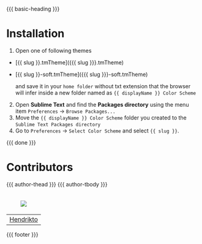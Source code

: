 {{{ basic-heading }}}

# Installation
1. Open one of following themes
- [{{ slug }}.tmTheme]({{{ slug }}}.tmTheme)
- [{{ slug }}-soft.tmTheme]({{{ slug }}}-soft.tmTheme)

    and save it in your `home folder` without txt extension that the browser will infer inside a new folder named as `{{ displayName }} Color Scheme`

2. Open **Sublime Text** and find the **Packages directory** using the menu item `Preferences` -> `Browse Packages...`
3. Move the `{{ displayName }} Color Scheme` folder you created to the `Sublime Text Packages directory`
4. Go to `Preferences` -> `Select Color Scheme` and select `{{ slug }}`.

{{{ done }}}

# Contributors
<table>
  <thead>
    <tr>
      <td valign="bottom"><p align="center">
        <a href="https://github.com/Hendrikto">
          <img src="https://github.com/Hendrikto.png?size=100" align="center" />
        </a>
      </p></td>
      {{{ author-thead }}}
    </tr>
  </thead>

  <tbody>
    <tr>
      <td><a href="https://github.com/Hendrikto">Hendrikto</a></td>
      {{{ author-tbody }}}
    </tr>
  </tbody>
</table>

{{{ footer }}}